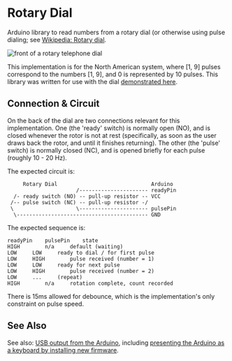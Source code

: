 Rotary Dial
===========

Arduino library to read numbers from a rotary dial (or otherwise using pulse dialing; see [Wikipedia: Rotary dial](http://en.wikipedia.org/wiki/Rotary_dial).

![front of a rotary telephone dial](http://www.markfickett.com/umbrella/images/111105rotarydialfront-sm.jpg "Rotary Dial")

This implementation is for the North American system, where [1, 9] pulses correspond to the numbers [1, 9], and 0 is represented by 10 pulses. This library was written for use with the dial [demonstrated here](http://commons.wikimedia.org/wiki/File:Rotary_Dial,_Dialing_Back_with_LEDs.ogv).

Connection & Circuit
--------------------

On the back of the dial are two connections relevant for this implementation.  One (the 'ready' switch) is normally open (NO), and is closed whenever the rotor is not at rest (specifically, as soon as the user draws back the rotor, and until it finishes returning). The other (the 'pulse' switch) is normally closed (NC), and is opened briefly for each pulse (roughly 10 - 20 Hz).

The expected circuit is:

	     Rotary Dial                              Arduino
	                      /---------------------- readyPin
	  /- ready switch (NO) -- pull-up resistor -- VCC
	 /-- pulse switch (NC) -- pull-up resistor -/
	 \                    \---------------------- pulsePin
	  \------------------------------------------ GND

The expected sequence is:

	readyPin	pulsePin	state
	HIGH		n/a		default (waiting)
	LOW		LOW		ready to dial / for first pulse
	LOW		HIGH		pulse received (number = 1)
	LOW		LOW		ready for next pulse
	LOW		HIGH		pulse received (number = 2)
	LOW		...		(repeat)
	HIGH		n/a		rotation complete, count recorded

There is 15ms allowed for debounce, which is the implementation's only
constraint on pulse speed.

See Also
--------

See also: [USB output from the Arduino](http://www.arduino.cc/playground/Main/InterfacingWithHardware#USB), including [presenting the Arduino as a keyboard by installing new firmware](http://hunt.net.nz/users/darran/?tag=keyboard).


